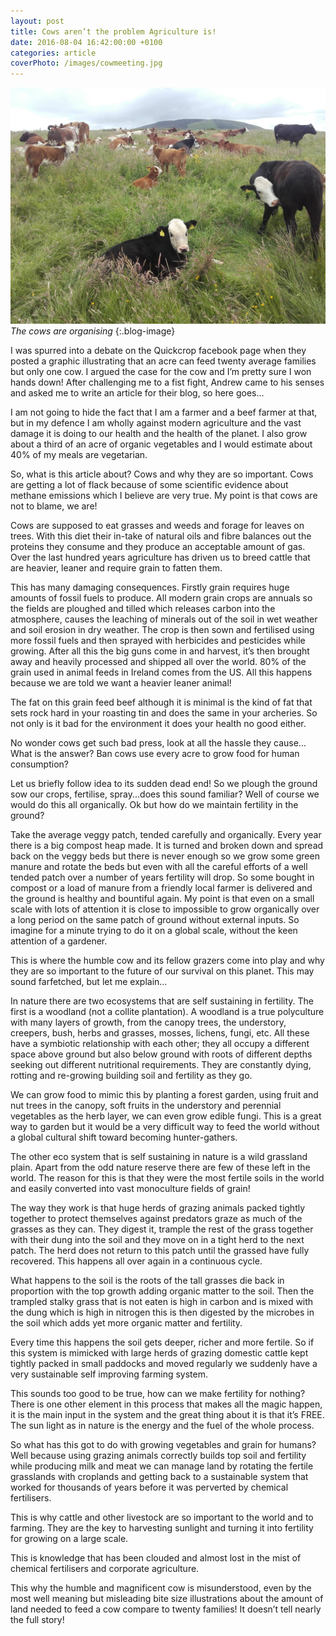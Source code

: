 ```yaml
---
layout: post
title: Cows aren’t the problem Agriculture is!
date: 2016-08-04 16:42:00:00 +0100
categories: article
coverPhoto: /images/cowmeeting.jpg
---
```


![cows]
*The cows are organising*
{:.blog-image}

I was spurred into a debate on the Quickcrop facebook page when they posted a graphic illustrating that an acre can feed twenty average families but only one cow.  I argued the case for the cow and I’m pretty sure I won hands down! After challenging me to a fist fight, Andrew came to his senses and asked me to write an article for their blog, so here goes...

I am not going to hide the fact that I am a farmer and a beef farmer at that, but in my defence I am wholly against modern agriculture and the vast damage it is doing to our health and the health of the planet. I also grow about a third of an acre of organic vegetables and I would estimate about 40% of my meals are vegetarian.

So, what is this article about? Cows and why they are so important.
Cows are getting a lot of flack because of some scientific evidence about methane emissions which I believe are very true. My point is that cows are not to blame, we are!



Cows are supposed to eat grasses and weeds and forage for leaves on trees. With this diet their in-take of natural oils and fibre balances out the proteins they consume and they produce an acceptable amount of gas.  Over the last hundred years agriculture has driven us to breed cattle that are heavier, leaner and require grain to fatten them.

This has many damaging consequences. Firstly grain requires huge amounts of fossil fuels to produce. All modern grain crops are annuals so the fields are ploughed and tilled which releases carbon into the atmosphere, causes the leaching of minerals out of the soil in wet weather and soil erosion in dry weather. The crop is then sown and fertilised using more fossil fuels and then sprayed with herbicides and pesticides while growing. After all this the big guns come in and harvest, it’s then brought away and heavily processed and shipped all over the world. 80% of the grain used in animal feeds in Ireland comes from the US. All this happens because we are told we want a heavier leaner animal!

The fat on this grain feed beef although it is minimal is the kind of fat that sets rock hard in your roasting tin and does the same in your archeries. So not only is it bad for the environment it does your health no good either.

No wonder cows get such bad press, look at all the hassle they cause... What is the answer? Ban cows use every acre to grow food for human consumption?

Let us briefly follow idea to its sudden dead end! So we plough the ground sow our crops, fertilise, spray...does this sound familiar? Well of course we would do this all organically. Ok but how do we maintain fertility in the ground?

Take the average veggy patch, tended carefully and organically. Every year there is a big compost heap made. It is turned and broken down and spread back on the veggy beds but there is never enough so we grow some green manure and rotate the beds but even with all the careful efforts of a well tended patch over a number of years fertility will drop. So some bought in compost or a load of manure from a friendly local farmer is delivered and the ground is healthy and bountiful again. My point is that even on a small scale with lots of attention it is close to impossible to grow organically over a long period on the same patch of ground without external inputs. So imagine for a minute trying to do it on a global scale, without the keen attention of a gardener.

This is where the humble cow and its fellow grazers come into play and why they are so important to the future of our survival on this planet. This may sound farfetched, but let me explain...

In nature there are two ecosystems that are self sustaining in fertility. The first is a woodland (not a collite plantation). A woodland is a true polyculture with many layers of growth, from the canopy trees, the understory, creepers, bush, herbs and grasses, mosses, lichens, fungi, etc. All these have a symbiotic relationship with each other; they all occupy a different space above ground but also below ground with roots of different depths seeking out different nutritional requirements. They are constantly dying, rotting and re-growing building soil and fertility as they go.

We can grow food to mimic this by planting a forest garden, using fruit and nut trees in the canopy, soft fruits in the understory and perennial vegetables as the herb layer, we can even grow edible fungi. This is a great way to garden but it would be a very difficult way to feed the world without a global cultural shift toward becoming hunter-gathers.

The other eco system that is self sustaining in nature is a wild grassland plain. Apart from the odd nature reserve there are few of these left in the world. The reason for this is that they were the most fertile soils in the world and easily converted into vast monoculture fields of grain!

The way they work is that huge herds of grazing animals packed tightly together to protect themselves against predators graze as much of the grasses as they can. They digest it, trample the rest of the grass together with their dung into the soil and they move on in a tight herd to the next patch. The herd does not return to this patch until the grassed have fully recovered. This happens all over again in a continuous cycle.

What happens to the soil is the roots of the tall grasses die back in proportion with the top growth adding organic matter to the soil. Then the trampled stalky grass that is not eaten is high in carbon and is mixed with the dung which is high in nitrogen this is then digested by the microbes in the soil which adds yet more organic matter and fertility.

Every time this happens the soil gets deeper, richer and more fertile. So if this system is mimicked with large herds of grazing domestic cattle kept tightly packed in small paddocks and moved regularly we suddenly have a very sustainable self improving farming system.

This sounds too good to be true, how can we make fertility for nothing? There is one other element in this process that makes all the magic happen, it is the main input in the system and the great thing about it is that it’s FREE. The sun light as in nature is the energy and the fuel of the whole process.

So what has this got to do with growing vegetables and grain for humans? Well because using grazing animals correctly builds top soil and fertility while producing milk and meat we can manage land by rotating the fertile grasslands with croplands and getting back to a sustainable system that worked for thousands of years before it was perverted by chemical fertilisers.

This is why cattle and other livestock are so important to the world and to farming. They are the key to harvesting sunlight and turning it into fertility for growing on a large scale.

This is knowledge that has been clouded and almost lost in the mist of chemical fertilisers and corporate agriculture.

This why the humble and magnificent cow is misunderstood, even by the most well meaning but misleading bite size illustrations about the amount of land needed to feed a cow compare to twenty families! It doesn’t tell nearly the full story!

[cows]: /images/cowmeeting.jpg
